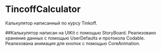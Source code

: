 # TincoffCalculator
Калькулятор написанный по курсу Tinkoff.

##Калькулятор написан на UIKit с помощью StoryBoard.
Реализовано хранение данных с помощью UserDefaults и протокола Codable.
Реализована анимация для кнопок с помощью CoreAnimation.
